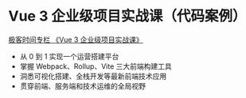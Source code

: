 # Vue 3 企业级项目实战课（代码案例）

[极客时间专栏 《Vue 3 企业级项目实战课》](https://time.geekbang.com/column/intro/100311101)

- 从 0 到 1 实现一个运营搭建平台
- 掌握 Webpack、Rollup、Vite 三大前端构建工具
- 洞悉可视化搭建、全栈开发等最新前端技术应用
- 贯穿前端、服务端和技术运维的全局视野